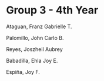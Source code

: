 # Group 3 - 4th Year

Ataguan, Franz Gabrielle T.

Palomillo, John Carlo B.

Reyes, Joszheil Aubrey

Babadilla, Ehla Joy E.

Espiña, Joy F.
